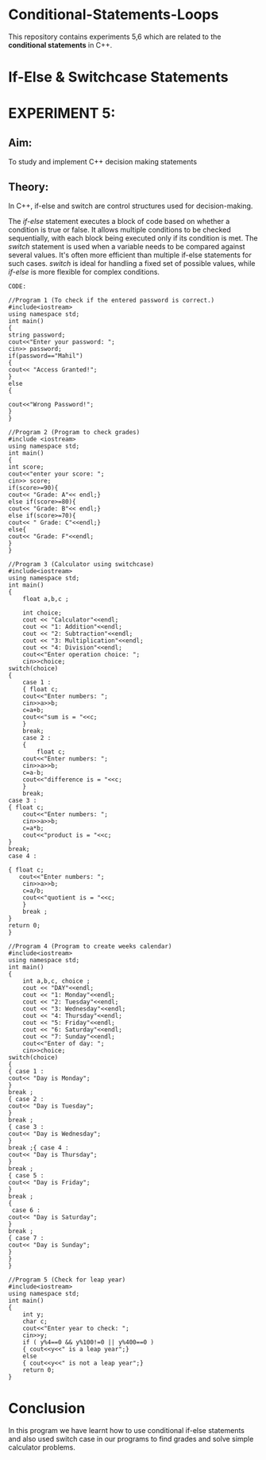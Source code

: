 # Conditional-Statements-Loops
This repository contains experiments 5,6 which are related to the __conditional statements__ in C++.

# If-Else & Switchcase Statements
# EXPERIMENT 5:
## Aim: 
To study and implement C++ decision making statements
## Theory: 
In C++, if-else and switch are control structures used for decision-making.

The *if-else* statement executes a block of code based on whether a condition is true or false. It allows multiple conditions to be checked sequentially, with each block being executed only if its condition is met.
The *switch* statement is used when a variable needs to be compared against several values. It's often more efficient than multiple if-else statements for such cases.
*switch* is ideal for handling a fixed set of possible values, while *if-else* is more flexible for complex conditions.

~~~
CODE:

//Program 1 (To check if the entered password is correct.)
#include<iostream>
using namespace std;
int main()
{
string password;
cout<<"Enter your password: ";
cin>> password;
if(password=="Mahil")
{
cout<< "Access Granted!";
}
else
{

cout<<"Wrong Password!";
}
}

//Program 2 (Program to check grades)
#include <iostream>
using namespace std;
int main()
{
int score;
cout<<"enter your score: ";
cin>> score;
if(score>=90){
cout<< "Grade: A"<< endl;}
else if(score>=80){
cout<< "Grade: B"<< endl;}
else if(score>=70){
cout<< " Grade: C"<<endl;}
else{
cout<< "Grade: F"<<endl;
}
}

//Program 3 (Calculator using switchcase)
#include<iostream>
using namespace std;
int main()
{
    float a,b,c ;

    int choice;
    cout << "Calculator"<<endl;
    cout << "1: Addition"<<endl;
    cout << "2: Subtraction"<<endl;
    cout << "3: Multiplication"<<endl;
    cout << "4: Division"<<endl;
    cout<<"Enter operation choice: ";
    cin>>choice;
switch(choice)
{
    case 1 :
    { float c;
    cout<<"Enter numbers: ";
    cin>>a>>b;
    c=a+b;
    cout<<"sum is = "<<c;
    } 
    break;
    case 2 :
    {
        float c;
    cout<<"Enter numbers: ";
    cin>>a>>b;
    c=a-b;
    cout<<"difference is = "<<c;
    }
    break;
case 3 :
{ float c;
    cout<<"Enter numbers: ";
    cin>>a>>b;
    c=a*b;
    cout<<"product is = "<<c;
}
break;
case 4 :

{ float c;
   cout<<"Enter numbers: ";
    cin>>a>>b;
    c=a/b;
    cout<<"quotient is = "<<c;
    }
    break ;
}
return 0;
}

//Program 4 (Program to create weeks calendar)
#include<iostream>
using namespace std;
int main()
{
    int a,b,c, choice ;
    cout << "DAY"<<endl;
    cout << "1: Monday"<<endl;
    cout << "2: Tuesday"<<endl;
    cout << "3: Wednesday"<<endl;
    cout << "4: Thursday"<<endl;
    cout << "5: Friday"<<endl;
    cout << "6: Saturday"<<endl;
    cout << "7: Sunday"<<endl;
    cout<<"Enter of day: ";
    cin>>choice;
switch(choice)
{
{ case 1 :
cout<< "Day is Monday";
}
break ;
{ case 2 :
cout<< "Day is Tuesday";
}
break ;
{ case 3 :
cout<< "Day is Wednesday";
}
break ;{ case 4 :
cout<< "Day is Thursday";
}
break ;
{ case 5 :
cout<< "Day is Friday";
}
break ;
{
 case 6 :
cout<< "Day is Saturday";
}
break ;
{ case 7 :
cout<< "Day is Sunday";
}
}
}

//Program 5 (Check for leap year)
#include<iostream>
using namespace std;
int main()
{
    int y;
    char c;
    cout<<"Enter year to check: ";
    cin>>y;
    if ( y%4==0 && y%100!=0 || y%400==0 )
    { cout<<y<<" is a leap year";}
    else
    { cout<<y<<" is not a leap year";}
    return 0;
}
~~~

# Conclusion
In this program we have learnt how to use conditional if-else statements and also used switch case in our programs to find grades and solve simple calculator problems.
